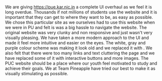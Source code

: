 We are giving https://pue.kar.nic.in a complete UI overhaul as we feel it is long overdue.
Thousands if not millions of students use the website and it is important that they can get to where they want to be, as easy as possible.
We chose this particular site as we ourselves had to use this website when we were in PU and felt is was a big hassle to navigate the website.
The original website was very clunky and non responsive and just wasn't very visually pleasing. We have taken a more modern approach to the UI and made it feel more intuitive and easier on the eyes.
The white, gray and purple colour scheme was making it look old and we replaced it with <insert colours here>.
We also felt that there were too many links and text cluttering the page and we have replaced some of it with interactive buttons and more images.
The PUC website should be a place where our youth feel motivated to study and achieve their goals. We at Team Pineapple have tried our best to make it as visually stimulating as possible.